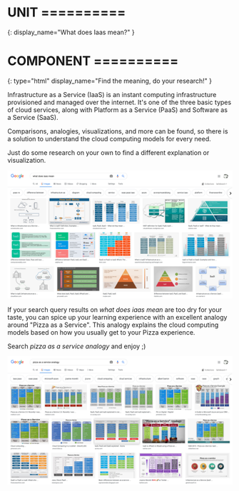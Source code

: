 # UNIT ==========
{:
  display_name="What does Iaas mean?"
}

# COMPONENT ==========
{:
  type="html"
  display_name="Find the meaning, do your research!"
}

Infrastructure as a Service (IaaS) is an instant computing infrastructure provisioned and managed over the internet. It's one of the three basic types of cloud services, along with Platform as a Service (PaaS) and Software as a Service (SaaS). 

Comparisons, analogies, visualizations, and more can be found, so there is a solution to understand the cloud computing models for every need.

Just do some research on your own to find a different explanation or visualization.

![What does IaaS mean?](IaaS_Meaning.png)

If your search query results on *what does iaas mean* are too dry for your taste, you can spice up your learning experience with an excellent analogy around "Pizza as a Service". This analogy explains the cloud computing models based on how you usually get to your Pizza experience.

Search *pizza as a service analogy* and enjoy ;)

![Pizza as a Service Analogy](Pizza_Analogy.png)